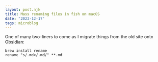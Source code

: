 ```yaml
---
layout: post.njk
title: Mass renaming files in fish on macOS
date: "2023-12-17"
tags: microblog
---
```


One of many two-liners to come as I migrate things from the old site onto Obsidian:

```
brew install rename
rename "s/.mdx/.md/" **.md
```
